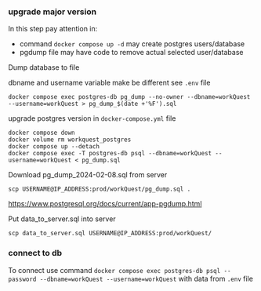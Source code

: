 ### upgrade major version

In this step pay attention in:
- command `docker compose up -d` may create postgres users/database
- pgdump file may have code to remove actual selected user/database

Dump database to file

dbname and username variable make be different see `.env` file

    docker compose exec postgres-db pg_dump --no-owner --dbname=workQuest --username=workQuest > pg_dump_$(date +'%F').sql

upgrade postgres version in `docker-compose.yml` file

    docker compose down
    docker volume rm workquest_postgres
    docker compose up --detach
    docker compose exec -T postgres-db psql --dbname=workQuest --username=workQuest < pg_dump.sql

Download pg_dump_2024-02-08.sql from server

    scp USERNAME@IP_ADDRESS:prod/workQuest/pg_dump.sql .

https://www.postgresql.org/docs/current/app-pgdump.html


Put data_to_server.sql into server

    scp data_to_server.sql USERNAME@IP_ADDRESS:prod/workQuest/

### connect to db

To connect use command `docker compose exec postgres-db psql --password --dbname=workQuest --username=workQuest`
with data from `.env` file
